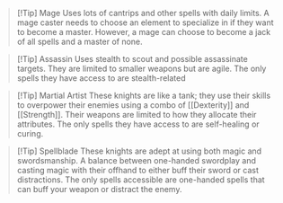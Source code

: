> [!Tip] Mage
> Uses lots of cantrips and other spells with daily limits. A mage caster needs to choose an element to specialize in if they want to become a master. However, a mage can choose to become a jack of all spells and a master of none.

> [!Tip] Assassin
> Uses stealth to scout and possible assassinate targets. They are limited to smaller weapons but are agile. The only spells they have access to are stealth-related

> [!Tip] Martial Artist
> These knights are like a tank; they use their skills to overpower their enemies using a combo of [[Dexterity]] and [[Strength]]. Their weapons are limited to how they allocate their attributes. The only spells they have access to are self-healing or curing.

> [!Tip] Spellblade
> These knights are adept at using both magic and swordsmanship. A balance between one-handed swordplay and casting magic with their offhand to either buff their sword or cast distractions. The only spells accessible are one-handed spells that can buff your weapon or distract the enemy.

